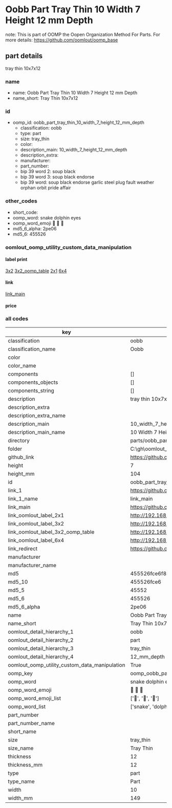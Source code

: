 # Oobb Part Tray Thin 10 Width 7 Height 12 mm Depth  

note: This is part of OOMP the Oopen Organization Method For Parts. For more details: https://github.com/oomlout/oomp_base

##  part details
  



tray thin 10x7x12



### name
* name: Oobb Part Tray Thin 10 Width 7 Height 12 mm Depth
* name_short: Tray Thin 10x7x12 
### id
* oomp_id: oobb_part_tray_thin_10_width_7_height_12_mm_depth
  * classification: oobb
  * type: part
  * size: tray_thin
  * color: 
  * description_main: 10_width_7_height_12_mm_depth
  * description_extra: 
  * manufacturer: 
  * part_number: 
  * bip 39 word 2: soup black
  * bip 39 word 3: soup black endorse
  * bip 39 word: soup black endorse garlic steel plug fault weather orphan orbit pride affair

### other_codes
* short_code: 
* oomp_word: snake dolphin eyes
* oomp_word_emoji :snake: :dolphin: :eyes:
* md5_6_alpha: 2pe06
* md5_6: 455526






### oomlout_oomp_utility_custom_data_manipulation
#### label print
[3x2](http://192.168.1.245:1112/?label=oomp%202pe06)
[3x2_oomp_table](http://192.168.1.108:1112/?label=oomp%202pe06)
[2x1](http://192.168.1.242:1112/?label=oomp%202pe06)
[6x4](http://192.168.1.55:1112/?label=oomp%202pe06)    

#### link

[link_main](https://github.com/oomlout/oomlout_oobb_version_4_generated_parts/tree/main/navigation_oomp/oobb/part/tray_thin/10_width_7_height_12_mm_depth/part)                              

#### price







### all codes 
| key | value |  
| --- | --- |  
| classification | oobb |  
| classification_name | Oobb |  
| color |  |  
| color_name |  |  
| components | [] |  
| components_objects | [] |  
| components_string | [] |  
| description | tray thin 10x7x12 |  
| description_extra |  |  
| description_extra_name |  |  
| description_main | 10_width_7_height_12_mm_depth |  
| description_main_name | 10 Width 7 Height 12 mm Depth |  
| directory | parts/oobb_part_tray_thin_10_width_7_height_12_mm_depth |  
| folder | C:\gh\oomlout_oobb_version_4_generated_parts\parts\oobb_part_tray_thin_10_width_7_height_12_mm_depth |  
| github_link | https://github.com/oomlout/oomlout_oomp_part_src/tree/main/parts/oobb_part_tray_thin_10_width_7_height_12_mm_depth |  
| height | 7 |  
| height_mm | 104 |  
| id | oobb_part_tray_thin_10_width_7_height_12_mm_depth |  
| link_1 | https://github.com/oomlout/oomlout_oobb_version_4_generated_parts/tree/main/navigation_oomp/oobb/part/tray_thin/10_width_7_height_12_mm_depth/part |  
| link_1_name | link_main |  
| link_main | https://github.com/oomlout/oomlout_oobb_version_4_generated_parts/tree/main/navigation_oomp/oobb/part/tray_thin/10_width_7_height_12_mm_depth/part |  
| link_oomlout_label_2x1 | http://192.168.1.242:1112/?label=oomp%202pe06 |  
| link_oomlout_label_3x2 | http://192.168.1.245:1112/?label=oomp%202pe06 |  
| link_oomlout_label_3x2_oomp_table | http://192.168.1.108:1112/?label=oomp%202pe06 |  
| link_oomlout_label_6x4 | http://192.168.1.55:1112/?label=oomp%202pe06 |  
| link_redirect | https://github.com/oomlout/oomlout_oobb_version_4_generated_parts/tree/main/parts/oobb_tray_thin_10_07_12 |  
| manufacturer |  |  
| manufacturer_name |  |  
| md5 | 455526fce6f8aa7e9b6a95fc9385be7f |  
| md5_10 | 455526fce6 |  
| md5_5 | 45552 |  
| md5_6 | 455526 |  
| md5_6_alpha | 2pe06 |  
| name | Oobb Part Tray Thin 10 Width 7 Height 12 mm Depth |  
| name_short | Tray Thin 10x7x12  |  
| oomlout_detail_hierarchy_1 | oobb |  
| oomlout_detail_hierarchy_2 | part |  
| oomlout_detail_hierarchy_3 | tray_thin |  
| oomlout_detail_hierarchy_4 | 12_mm_depth |  
| oomlout_oomp_utility_custom_data_manipulation | True |  
| oomp_key | oomp_oobb_part_tray_thin_10_width_7_height_12_mm_depth |  
| oomp_word | snake dolphin eyes |  
| oomp_word_emoji | :snake: :dolphin: :eyes: |  
| oomp_word_emoji_list | [':snake:', ':dolphin:', ':eyes:'] |  
| oomp_word_list | ['snake', 'dolphin', 'eyes'] |  
| part_number |  |  
| part_number_name |  |  
| short_name |  |  
| size | tray_thin |  
| size_name | Tray Thin |  
| thickness | 12 |  
| thickness_mm | 12 |  
| type | part |  
| type_name | Part |  
| width | 10 |  
| width_mm | 149 |  

